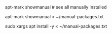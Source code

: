 apt-mark showmanual # see all manually installed


apt-mark showmanual > ~/manual-packages.txt

sudo xargs apt install -y < ~/manual-packages.txt
